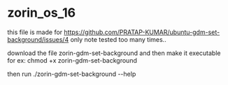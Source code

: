 # zorin_os_16

this file is made for https://github.com/PRATAP-KUMAR/ubuntu-gdm-set-background/issues/4 only
note tested too many times..

download the file zorin-gdm-set-background and then make it executable
for ex: chmod +x zorin-gdm-set-background

then run
./zorin-gdm-set-background --help
